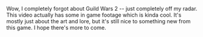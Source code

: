 

Wow, I completely forgot about Guild Wars 2 -- just completely off my radar. This video actually has some in game footage which is kinda cool. It's mostly just about the art and lore, but it's still nice to something new from this game. I hope there's more to come.


